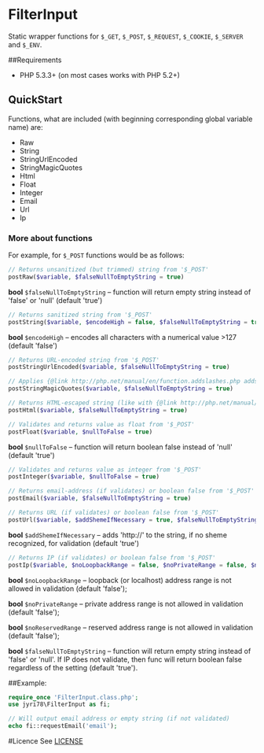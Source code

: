 # FilterInput
Static wrapper functions for `$_GET`, `$_POST`, `$_REQUEST`, `$_COOKIE`, `$_SERVER` and `$_ENV`.

##Requirements
* PHP 5.3.3+  (on most cases works with PHP 5.2+)

## QuickStart
Functions, what are included (with beginning corresponding global variable name) are:
* Raw
* String
* StringUrlEncoded
* StringMagicQuotes
* Html
* Float
* Integer
* Email
* Url
* Ip

### More about functions
For example, for `$_POST` functions would be as follows:

```php
// Returns unsanitized (but trimmed) string from '$_POST'
postRaw($variable, $falseNullToEmptyString = true)
```
**bool** `$falseNullToEmptyString` – function will return empty string instead of 'false' or 'null' (default 'true')

```php
// Returns sanitized string from '$_POST'
postString($variable, $encodeHigh = false, $falseNullToEmptyString = true)
```
**bool** `$encodeHigh` – encodes all characters with a numerical value >127 (default 'false')

```php
// Returns URL-encoded string from '$_POST'
postStringUrlEncoded($variable, $falseNullToEmptyString = true)
```

```php
// Applies {@link http://php.net/manual/en/function.addslashes.php addslashes()} to the string from '$_POST'
postStringMagicQuotes($variable, $falseNullToEmptyString = true)
```

```php
// Returns HTML-escaped string (like with {@link http://php.net/manual/en/function.htmlspecialchars.php htmlspecialchars()}) from '$_POST'
postHtml($variable, $falseNullToEmptyString = true)
```

```php
// Validates and returns value as float from '$_POST'
postFloat($variable, $nullToFalse = true)
```
**bool** `$nullToFalse` – function will return boolean false instead of 'null' (default 'true')

```php
// Validates and returns value as integer from '$_POST'
postInteger($variable, $nullToFalse = true)
```

```php
// Returns email-address (if validates) or boolean false from '$_POST'
postEmail($variable, $falseNullToEmptyString = true)
```

```php
// Returns URL (if validates) or boolean false from '$_POST'
postUrl($variable, $addShemeIfNecessary = true, $falseNullToEmptyString = true)
```
**bool** `$addShemeIfNecessary` – adds 'http://' to the string, if no sheme recognized, for validation (default 'true')

```php
// Returns IP (if validates) or boolean false from '$_POST'
postIp($variable, $noLoopbackRange = false, $noPrivateRange = false, $noReservedRange = false, $falseNullToEmptyString = true)
```
**bool** `$noLoopbackRange` – loopback (or localhost) address range is not allowed in validation (default 'false');

**bool** `$noPrivateRange` – private address range is not allowed in validation (default 'false');

**bool** `$noReservedRange` – reserved address range is not allowed in validation (default 'false');

**bool** `$falseNullToEmptyString` – function will return empty string instead of 'false' or 'null'. If IP does not validate, then func will return boolean false regardless of the setting (default 'true').

##Example:
```php
require_once 'FilterInput.class.php';
use jyri78\FilterInput as fi;

// Will output email address or empty string (if not validated)
echo fi::requestEmail('email');
```

#Licence
See [LICENSE](LICENSE)
